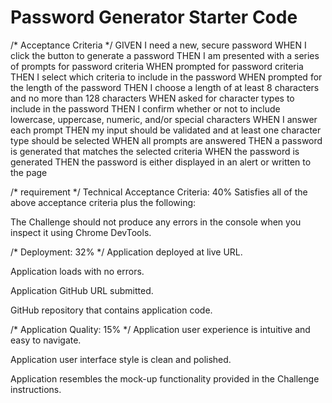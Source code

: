 # Password Generator Starter Code

/* Acceptance Criteria */
GIVEN I need a new, secure password
WHEN I click the button to generate a password
THEN I am presented with a series of prompts for password criteria
WHEN prompted for password criteria
THEN I select which criteria to include in the password
WHEN prompted for the length of the password
THEN I choose a length of at least 8 characters and no more than 128 characters
WHEN asked for character types to include in the password
THEN I confirm whether or not to include lowercase, uppercase, numeric, and/or special characters
WHEN I answer each prompt
THEN my input should be validated and at least one character type should be selected
WHEN all prompts are answered
THEN a password is generated that matches the selected criteria
WHEN the password is generated
THEN the password is either displayed in an alert or written to the page

/* requirement */
Technical Acceptance Criteria: 40%
Satisfies all of the above acceptance criteria plus the following:

The Challenge should not produce any errors in the console when you inspect it using Chrome DevTools.

/* Deployment: 32% */
Application deployed at live URL.

Application loads with no errors.

Application GitHub URL submitted.

GitHub repository that contains application code.

/* Application Quality: 15% */
Application user experience is intuitive and easy to navigate.

Application user interface style is clean and polished.

Application resembles the mock-up functionality provided in the Challenge instructions.